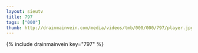 ```yaml
--- 
layout: sieutv
title: 797
tags: ["000"]
thumb: http://drainmainvein.com/media/videos/tmb/000/000/797/player.jpg
---
```

{% include drainmainvein key="797" %} 
